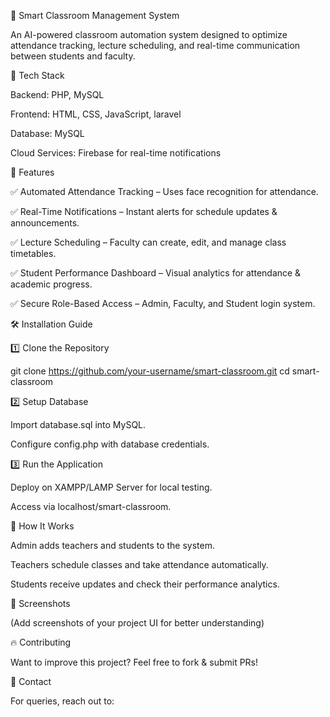🏰 Smart Classroom Management System

An AI-powered classroom automation system designed to optimize attendance tracking, lecture scheduling, and real-time communication between students and faculty.

📌 Tech Stack

Backend: PHP, MySQL

Frontend: HTML, CSS, JavaScript, laravel

Database: MySQL

Cloud Services: Firebase for real-time notifications

🚀 Features

✅ Automated Attendance Tracking – Uses face recognition for attendance.

✅ Real-Time Notifications – Instant alerts for schedule updates & announcements.

✅ Lecture Scheduling – Faculty can create, edit, and manage class timetables.

✅ Student Performance Dashboard – Visual analytics for attendance & academic progress.

✅ Secure Role-Based Access – Admin, Faculty, and Student login system.


🛠️ Installation Guide

1️⃣ Clone the Repository

git clone https://github.com/your-username/smart-classroom.git
cd smart-classroom

2️⃣ Setup Database

Import database.sql into MySQL.

Configure config.php with database credentials.

3️⃣ Run the Application

Deploy on XAMPP/LAMP Server for local testing.

Access via localhost/smart-classroom.

📌 How It Works

Admin adds teachers and students to the system.

Teachers schedule classes and take attendance automatically.

Students receive updates and check their performance analytics.

📌 Screenshots

(Add screenshots of your project UI for better understanding)

🔥 Contributing

Want to improve this project? Feel free to fork & submit PRs!

📩 Contact

For queries, reach out to:

